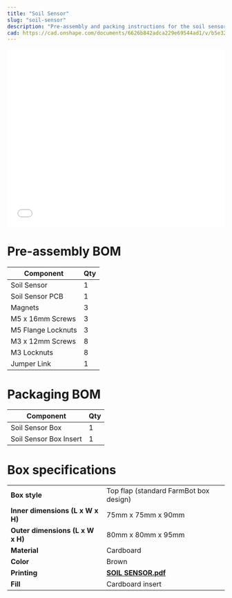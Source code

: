```yaml
---
title: "Soil Sensor"
slug: "soil-sensor"
description: "Pre-assembly and packing instructions for the soil sensor"
cad: https://cad.onshape.com/documents/6626b842adca229e69544ad1/v/b5e323b6ae6cf9b43cd65f69/e/6ca8f07ff28a92ec08c70e71
---
```


<iframe width="100%" style="aspect-ratio: 11 / 9;" src="_images/soil_sensor_pre_assembly_rev_a.pdf" frameborder="0"></iframe>

# Pre-assembly BOM

|Component                     |Qty  |
|------------------------------|-----|
|Soil Sensor                   |1
|Soil Sensor PCB               |1
|Magnets                       |3
|M5 x 16mm Screws              |3
|M5 Flange Locknuts            |3
|M3 x 12mm Screws              |8
|M3 Locknuts                   |8
|Jumper Link                   |1

# Packaging BOM

|Component                     |Qty  |
|------------------------------|-----|
|Soil Sensor Box               |1
|Soil Sensor Box Insert        |1

# Box specifications

|                                |                              |
|--------------------------------|------------------------------|
|**Box style**                   |Top flap (standard FarmBot box design)
|**Inner dimensions (L x W x H)**|75mm x 75mm x 90mm
|**Outer dimensions (L x W x H)**|80mm x 80mm x 95mm
|**Material**                    |Cardboard
|**Color**                       |Brown
|**Printing**                    |**[SOIL SENSOR.pdf](_images/soil_sensor_box_graphic.pdf)** <i class="fa fa-file-pdf-o">
|**Fill**                        |Cardboard insert
